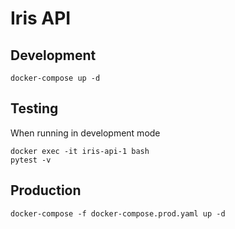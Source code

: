 # Iris API

## Development
```
docker-compose up -d
```

## Testing
When running in development mode 
```
docker exec -it iris-api-1 bash 
pytest -v
```


## Production

```
docker-compose -f docker-compose.prod.yaml up -d
```

